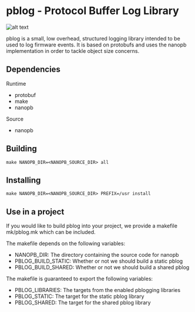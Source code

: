 pblog - Protocol Buffer Log Library
===================================

![alt text](https://travis-ci.org/google/pblog.svg?branch=master "TravisCI Status")

pblog is a small, low overhead, structured logging library intended to be used
to log firmware events. It is based on protobufs and uses the nanopb
implementation in order to tackle object size concerns.

Dependencies
------------
Runtime

- protobuf
- make
- nanopb

Source

- nanopb

Building
--------
    make NANOPB_DIR=<NANOPB_SOURCE_DIR> all

Installing
----------
    make NANOPB_DIR=<NANOPB_SOURCE_DIR> PREFIX=/usr install

Use in a project
----------------
If you would like to build pblog into your project, we provide a makefile
mk/pblog.mk which can be included.

The makefile depends on the following variables:

- NANOPB\_DIR: The directory containing the source code for nanopb
- PBLOG\_BUILD\_STATIC: Whether or not we should build a static pblog
- PBLOG\_BUILD\_SHARED: Whether or not we should build a shared pblog

The makefile is guaranteed to export the following variables:

- PBLOG\_LIBRARIES: The targets from the enabled pblogging libraries
- PBLOG\_STATIC: The target for the static pblog library
- PBLOG\_SHARED: The target for the shared pblog library
